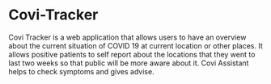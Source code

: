 # Covi-Tracker
Covi Tracker is a web application that allows users to have an overview about the current situation of COVID 19 at current location or other places. 
It allows positive patients to self report about the locations that they went to last two weeks so that public will be more aware about it. 
Covi Assistant helps to check symptoms and gives advise.
